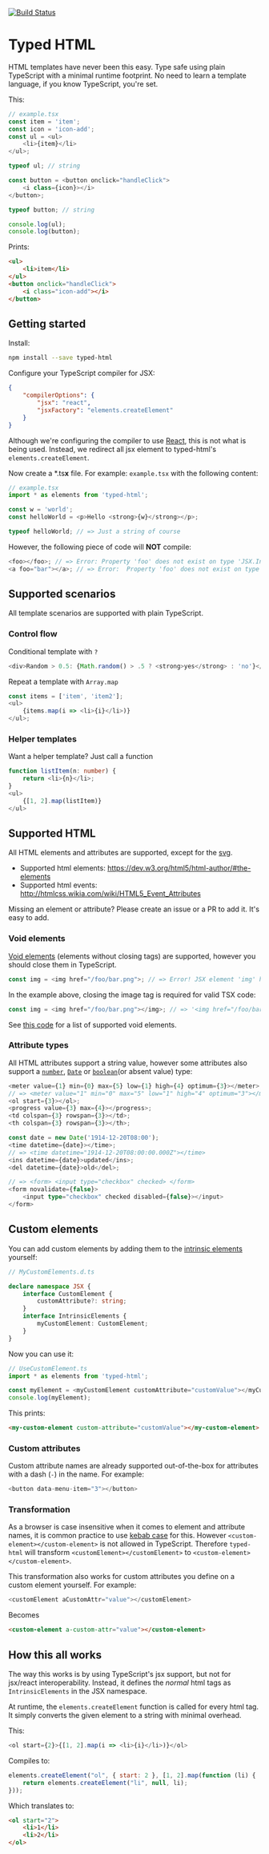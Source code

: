 [![Build Status](https://travis-ci.org/nicojs/typed-html.svg?branch=master)](https://travis-ci.org/nicojs/typed-html)

# Typed HTML

HTML templates have never been this easy. Type safe using plain TypeScript with a minimal runtime footprint.
No need to learn a template language, if you know TypeScript, you're set.

This:

```typescript
// example.tsx
const item = 'item';
const icon = 'icon-add';
const ul = <ul>
    <li>{item}</li>
</ul>;

typeof ul; // string

const button = <button onclick="handleClick">
    <i class={icon}></i>
</button>;

typeof button; // string

console.log(ul);
console.log(button);
```

Prints: 

```html
<ul>
    <li>item</li>
</ul>
<button onclick="handleClick">
    <i class="icon-add"></i>
</button>
```

## Getting started

Install:

```bash
npm install --save typed-html
```

Configure your TypeScript compiler for JSX:

```json
{
    "compilerOptions": {
        "jsx": "react",
        "jsxFactory": "elements.createElement"
    }
}
```

Although we're configuring the compiler to use [React](https://facebook.github.io/react), this is not what is being used.
Instead, we redirect all jsx element to typed-html's `elements.createElement`.

Now create a \*.ts**x** file. For example: `example.tsx` with the following content:

```typescript
// example.tsx
import * as elements from 'typed-html';

const w = 'world';
const helloWorld = <p>Hello <strong>{w}</strong></p>;

typeof helloWorld; // => Just a string of course
```

However, the following piece of code will **NOT** compile:

```typescript
<foo></foo>; // => Error: Property 'foo' does not exist on type 'JSX.IntrinsicElements'.
<a foo="bar"></a>; // => Error:  Property 'foo' does not exist on type 'HtmlAnchorTag'
```

## Supported scenarios

All template scenarios are supported with plain TypeScript.

### Control flow

Conditional template with `?`

```typescript
<div>Random > 0.5: {Math.random() > .5 ? <strong>yes</strong> : 'no'}</div>
```

Repeat a template with `Array.map`

```typescript
const items = ['item', 'item2'];
<ul>
    {items.map(i => <li>{i}</li>)}
</ul>;
```

### Helper templates

Want a helper template? Just call a function

```typescript
function listItem(n: number) {
    return <li>{n}</li>;
}
<ul>
    {[1, 2].map(listItem)}
</ul>
```

## Supported HTML

All HTML elements and attributes are supported, except for the [svg](https://www.w3.org/TR/SVG/).

* Supported html elements: https://dev.w3.org/html5/html-author/#the-elements
* Supported html events: http://htmlcss.wikia.com/wiki/HTML5_Event_Attributes

Missing an element or attribute? Please create an issue or a PR to add it. It's easy to add.

### Void elements

[Void elements](https://www.w3.org/TR/html51/syntax.html#void-elements) (elements without closing tags) are supported, however you should close them in TypeScript.

```typescript
const img = <img href="/foo/bar.png">; // => Error! JSX element 'img' has no corresponding closing tag.
``` 

In the example above, closing the image tag is required for valid TSX code:

```typescript
const img = <img href="/foo/bar.png"></img>; // => '<img href="/foo/bar.png">'
```

See [this code](https://github.com/nicojs/typed-html/blob/master/src/elements.tsx#L68) for a list of supported void elements.

### Attribute types

All HTML attributes support a string value, however some attributes also support a [`number`](https://www.w3.org/TR/html51/infrastructure.html#numbers), [`Date`](https://www.w3.org/TR/html51/infrastructure.html#dates-and-times) or [`boolean`](https://www.w3.org/TR/html51/infrastructure.html#sec-boolean-attributes)(or absent value) type:

```typescript
<meter value={1} min={0} max={5} low={1} high={4} optimum={3}></meter>; 
// => <meter value="1" min="0" max="5" low="1" high="4" optimum="3"></meter>
<ol start={3}></ol>;
<progress value={3} max={4}></progress>;
<td colspan={3} rowspan={3}></td>;
<th colspan={3} rowspan={3}></th>;

const date = new Date('1914-12-20T08:00');
<time datetime={date}></time>; 
// => <time datetime="1914-12-20T08:00:00.000Z"></time>
<ins datetime={date}>updated</ins>;
<del datetime={date}>old</del>;

// => <form> <input type="checkbox" checked> </form>
<form novalidate={false}> 
    <input type="checkbox" checked disabled={false}></input>
</form>
```

## Custom elements

You can add custom elements by adding them to the [intrinsic elements](https://www.typescriptlang.org/docs/handbook/jsx.html#intrinsic-elements) yourself:

```typescript
// MyCustomElements.d.ts

declare namespace JSX {
    interface CustomElement {
        customAttribute?: string;
    }
    interface IntrinsicElements {
        myCustomElement: CustomElement;
    }
}
```

Now you can use it:

```typescript
// UseCustomElement.ts
import * as elements from 'typed-html';

const myElement = <myCustomElement customAttribute="customValue"></myCustomElement>
console.log(myElement);
```

This prints:

```html
<my-custom-element custom-attribute="customValue"></my-custom-element>
```

### Custom attributes

Custom attribute names are already supported out-of-the-box for attributes with a dash (`-`) in the name. For example: 

```typescript
<button data-menu-item="3"></button>
```

### Transformation

As a browser is case insensitive when it comes to element and attribute names, it is common practice to use [kebab case](https://en.wikipedia.org/wiki/Letter_case#Special_case_styles) for this. However `<custom-element></custom-element>` is not allowed in TypeScript. Therefore `typed-html` will transform `<customElement></customElement>` to `<custom-element></custom-element>`.

This transformation also works for custom attributes you define on a custom element yourself. For example:

```typescript
<customElement aCustomAttr="value"></customElement>
```

Becomes

```html
<custom-element a-custom-attr="value"></custom-element>
``` 

## How this all works

The way this works is by using TypeScript's jsx support, but not for jsx/react interoperability. Instead, it defines the *normal* html tags as `IntrinsicElements` in the JSX namespace.

At runtime, the `elements.createElement` function is called for every html tag. It simply converts the given element to a string with minimal overhead.

This:

```typescript
<ol start={2}>{[1, 2].map(i => <li>{i}</li>)}</ol>
```

Compiles to:

```javascript
elements.createElement("ol", { start: 2 }, [1, 2].map(function (li) { 
    return elements.createElement("li", null, li); 
}));
```

Which translates to:

```html
<ol start="2">
    <li>1</li>
    <li>2</li>
</ol>
```